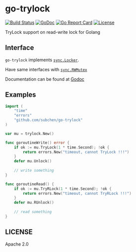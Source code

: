 # go-trylock

[![Build Status](https://travis-ci.org/subchen/go-trylock.svg?branch=master)](https://travis-ci.org/subchen/go-trylock)
[![GoDoc](https://godoc.org/github.com/subchen/go-trylock?status.svg)](https://godoc.org/github.com/subchen/go-trylock)
[![Go Report Card](https://goreportcard.com/badge/github.com/subchen/go-trylock)](https://goreportcard.com/report/github.com/subchen/go-trylock)
[![License](http://img.shields.io/badge/License-Apache_2-red.svg?style=flat)](http://www.apache.org/licenses/LICENSE-2.0)

TryLock support on read-write lock for Golang

## Interface

`go-trylock` implements [`sync.Locker`](https://golang.org/src/sync/mutex.go?s=881:924#L21).

Have same interfaces with [`sync.RWMutex`](https://golang.org/src/sync/rwmutex.go?s=987:1319#L18)

Documentation can be found at [Godoc](https://godoc.org/github.com/subchen/go-trylock)

## Examples

```go
import (
    "time"
    "errors"
    "github.com/subchen/go-trylock"
)

var mu = trylock.New()

func goroutineWrite() error {
    if ok := mu.TryLock(1 * time.Second); !ok {
    	return errors.New("timeout, cannot TryLock !!!")
    }
    defer mu.Unlock()
    
    // write something
}

func goroutineRead() {
    if ok := mu.TryRLock(1 * time.Second); !ok {
    	return errors.New("timeout, cannot TryRLock !!!")
    }
    defer mu.RUnlock()
    
    // read something
}
```

## LICENSE

Apache 2.0
